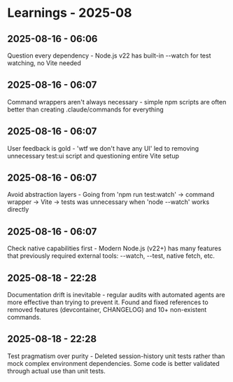 # Learnings - 2025-08

## 2025-08-16 - 06:06
Question every dependency - Node.js v22 has built-in --watch for test watching, no Vite needed

## 2025-08-16 - 06:07
Command wrappers aren't always necessary - simple npm scripts are often better than creating .claude/commands for everything

## 2025-08-16 - 06:07
User feedback is gold - 'wtf we don't have any UI' led to removing unnecessary test:ui script and questioning entire Vite setup

## 2025-08-16 - 06:07
Avoid abstraction layers - Going from 'npm run test:watch' → command wrapper → Vite → tests was unnecessary when 'node --watch' works directly

## 2025-08-16 - 06:07
Check native capabilities first - Modern Node.js (v22+) has many features that previously required external tools: --watch, --test, native fetch, etc.
## 2025-08-18 - 22:28
Documentation drift is inevitable - regular audits with automated agents are more effective than trying to prevent it. Found and fixed references to removed features (devcontainer, CHANGELOG) and 10+ non-existent commands.

## 2025-08-18 - 22:28
Test pragmatism over purity - Deleted session-history unit tests rather than mock complex environment dependencies. Some code is better validated through actual use than unit tests.

